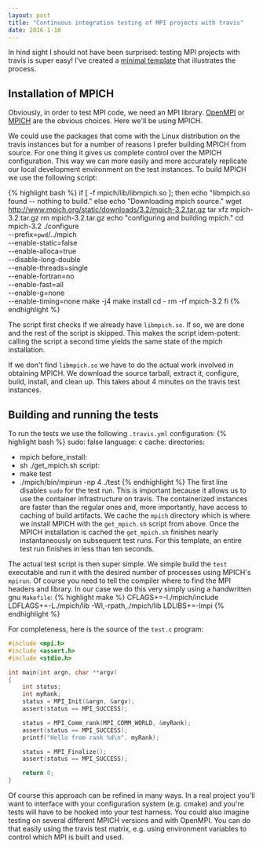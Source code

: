 ```yaml
---
layout: post
title: "Continuous integration testing of MPI projects with travis"
date: 2016-1-10
---
```


In hind sight I should not have been surprised: testing MPI
projects with travis is super easy!  I've created a
[minimal template](https://github.com/d-meiser/mpi-travis) that
illustrates the process.


## Installation of MPICH

Obviously, in order to test MPI code, we need an MPI library.
[OpenMPI](http://www.open-mpi.org) or [MPICH](https://mpich.org)
are the obvious choices.  Here we'll be using MPICH.

We could use the packages that come with the Linux distribution
on the travis instances but for a number of reasons I prefer
building MPICH from source.  For one thing it gives us complete
control over the MPICH configuration.  This way we can more
easily and more accurately replicate our local development
environment on the test instances.  To build MPICH we use the
following script:

{% highlight bash %}
if [ -f mpich/lib/libmpich.so ]; then
  echo "libmpich.so found -- nothing to build."
else
  echo "Downloading mpich source."
  wget http://www.mpich.org/static/downloads/3.2/mpich-3.2.tar.gz
  tar xfz mpich-3.2.tar.gz
  rm mpich-3.2.tar.gz
  echo "configuring and building mpich."
  cd mpich-3.2
  ./configure \
          --prefix=`pwd`/../mpich \
          --enable-static=false \
          --enable-alloca=true \
          --disable-long-double \
          --enable-threads=single \
          --enable-fortran=no \
          --enable-fast=all \
          --enable-g=none \
          --enable-timing=none
  make -j4
  make install
  cd -
  rm -rf mpich-3.2
fi
{% endhighlight %}

The script first checks if we already have `libmpich.so`.  If so,
we are done and the rest of the script is skipped.  This
makes the script idem-potent:  calling the script a second time
yields the same state of the mpich installation.

If we don't find `libmpich.so` we have to do the actual work
involved in obtaining MPICH.  We download the source tarball,
extract it, configure, build, install, and clean up.  This takes
about 4 minutes on the travis test instances.


## Building and running the tests

To run the tests we use the following `.travis.yml`
configuration:
{% highlight bash %}
sudo: false
language: c
cache:
  directories:
  - mpich
before_install:
  - sh ./get_mpich.sh
script:
  - make test
  - ./mpich/bin/mpirun -np 4 ./test
{% endhighlight %}
The first line disables `sudo` for the test run.  This is
important because it allows us to use the container
infrastructure on travis.  The containerized instances are faster
than the regular ones and, more importantly, have access to
caching of build artifacts.  We cache the `mpich` directory which
is where we install MPICH with the `get_mpich.sh` script from
above.  Once the MPICH installation is cached the `get_mpich.sh`
finishes nearly instantaneously on subsequent test runs.  For
this template, an entire test run finishes in less than ten
seconds.

The actual test script is then super simple.  We simple build the
`test` executable and run it with the desired number of processes
using MPICH's `mpirun`.  Of course you need to tell the compiler
where to find the MPI headers and library.  In our case we do
this very simply using a handwritten gnu `Makefile`:
{% highlight make %}
CFLAGS+=-I./mpich/include
LDFLAGS+=-L./mpich/lib -Wl,-rpath,./mpich/lib
LDLIBS+=-lmpi
{% endhighlight %}

For completeness, here is the source of the `test.c` program:
``` c
#include <mpi.h>
#include <assert.h>
#include <stdio.h>

int main(int argn, char **argv)
{
	int status;
	int myRank;
	status = MPI_Init(&argn, &argv);
	assert(status == MPI_SUCCESS);

	status = MPI_Comm_rank(MPI_COMM_WORLD, &myRank);
	assert(status == MPI_SUCCESS);
	printf("Hello from rank %d\n", myRank);

	status = MPI_Finalize();
	assert(status == MPI_SUCCESS);

	return 0;
}
```

Of course this approach can be refined in many ways.  In a real
project you'll want to interface with your configuration system
(e.g. cmake) and you're tests will have to be hooked into your
test harness.  You could also imagine testing on several
different MPICH versions and with OpenMPI.  You can do that
easily using the travis test matrix, e.g. using environment
variables to control which MPI is built and used.
